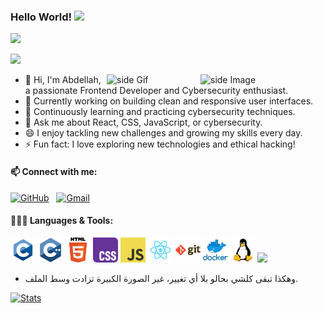 ### Hello World! <img src="https://github.com/sciencepal/sciencepal/blob/master/assets/Hi.gif" width="29px" />
<!-- استبدلنا الصورة الكبيرة الأولى بهادي -->
![](https://github.com/halfrost/halfrost/blob/master/icons/header_1.png)



![](https://komarev.com/ghpvc/?username=AbdellahAkhssay&label=Profile%20Visits&color=blue&style=for-the-badge)

<img src="https://github.com/sciencepal/sciencepal/blob/master/assets/life_balance.gif" alt="side Image" align="right" width="200" height="auto" />
<a href="https://ko-fi.com/sciencepal">
  <img src="https://media3.giphy.com/media/ZEB6yFbLnhyQf7g3hn/giphy.gif" alt="side Gif" align="right" width="150" height="auto"/>
</a>

<!-- هادي هي صورة الأنمي الكبيرة اللي زدتها فقط -->

- 👋 Hi, I'm Abdellah, a passionate Frontend Developer and Cybersecurity enthusiast.
- 🔭 Currently working on building clean and responsive user interfaces.
- 🌱 Continuously learning and practicing cybersecurity techniques.
- 💬 Ask me about React, CSS, JavaScript, or cybersecurity.
- 😄 I enjoy tackling new challenges and growing my skills every day.
- ⚡ Fun fact: I love exploring new technologies and ethical hacking!

#### 📫 Connect with me:

[![GitHub](https://img.shields.io/badge/GitHub-000?style=flat&logo=github&logoColor=white)](https://github.com/AbdellahAkhssay) &nbsp; 
[![Gmail](https://img.shields.io/badge/Gmail-D14836?style=flat&logo=gmail&logoColor=white)](mailto:abdellah05akhssay@gmail.com)

#### 👨🏻‍💻 Languages & Tools:

<code><img height="40" src="https://raw.githubusercontent.com/github/explore/main/topics/c/c.png"></code>
<code><img height="40" src="https://raw.githubusercontent.com/github/explore/main/topics/cpp/cpp.png"></code>
<code><img height="40" src="https://raw.githubusercontent.com/github/explore/80688e429a7d4ef2fca1e82350fe8e3517d3494d/topics/html/html.png"></code>
<code><img height="40" src="https://raw.githubusercontent.com/github/explore/80688e429a7d4ef2fca1e82350fe8e3517d3494d/topics/css/css.png"></code>
<code><img height="40" src="https://raw.githubusercontent.com/github/explore/80688e429a7d4ef2fca1e82350fe8e3517d3494d/topics/javascript/javascript.png"></code>
<code><img height="40" src="https://raw.githubusercontent.com/github/explore/80688e429a7d4ef2fca1e82350fe8e3517d3494d/topics/react/react.png"></code>
<code><img height="40" src="https://raw.githubusercontent.com/github/explore/80688e429a7d4ef2fca1e82350fe8e3517d3494d/topics/git/git.png"></code>
<code><img height="40" src="https://raw.githubusercontent.com/github/explore/80688e429a7d4ef2fca1e82350fe8e3517d3494d/topics/docker/docker.png"></code>
<code><img height="40" src="https://raw.githubusercontent.com/github/explore/80688e429a7d4ef2fca1e82350fe8e3517d3494d/topics/linux/linux.png"></code>
<code><img height="40" src="https://upload.wikimedia.org/wikipedia/commons/2/2b/Kali-dragon-icon.svg"></code>

- وهكذا تبقى كلشي بحالو بلا أي تغيير، غير الصورة الكبيرة تزادت وسط الملف.

[![Stats](https://github-readme-stats.vercel.app/api?username=AbdellahAkhssay&show_icons=true&theme=radical)](https://github.com/AbdellahAkhssay)


